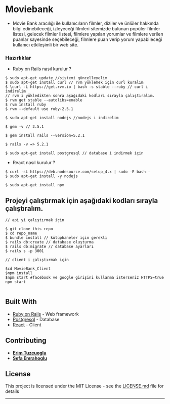 # Moviebank

- Movie Bank aracılığı ile kullanıcıların filmler, diziler ve ünlüler hakkında bilgi edinebileceği, izleyeceği filmleri sitemizde bulunan popüler filmler listesi, gelecek filmler listesi, filmlere yapılan yorumlar ve filmlere verilen puanlar sayesinde seçebileceği, filmlere puan verip yorum yapabileceği kullanıcı etkileşimli bir web site.


### Hazırlıklar

- Ruby on Rails nasıl kurulur ? 

```
$ sudo apt-get update //sistemi güncelleyelim 
$ sudo apt-get install curl // rvm yüklemek için curl kuralım
$ \curl -L https://get.rvm.io | bash -s stable --ruby // curl i indirelim
// rvm i yükledikten sonra aşağıdaki kodları sırayla çalıştıralım.
$ rvm get stable --autolibs=enable
$ rvm install ruby
$ rvm --default use ruby-2.5.1
 
$ sudo apt-get install nodejs //nodejs i indirelim

$ gem -v // 2.5.1

$ gem install rails --version=5.2.1

$ rails -v => 5.2.1

$ sudo apt-get install postgresql // database i indirmek için

```

- React nasıl kurulur ? 

```
$ curl -sL https://deb.nodesource.com/setup_4.x | sudo -E bash -
$ sudo apt-get install -y nodejs

$ sudo apt-get install npm

```


## Projeyi çalıştırmak için aşağıdaki kodları sırayla çalıştıralım.

```
// api yi çalıştırmak için 

$ git clone this repo
$ cd repo_name
$ bundle install // kütüphaneler için gerekli
$ rails db:create // database oluşturma
$ rails db:migrate // database ayarları
$ rails s -p 3001

// client i çalıştırmak için

$cd MovieBank_Client
$npm install
$npm start #facebook ve google girişini kullanma isterseniz HTTPS=true npm start


```


## Built With

* [Ruby on Rails](https://rubyonrails.org) - Web framework 
* [Postgresql](https://www.postgresql.org/) - Database
* [React](https://reactjs.org/) - Client



## Contributing

* **[Erim Tuzcuoglu](https://github.com/ErimTuzcuoglu)**  
* **[Sefa Emrahoglu](https://github.com/sefaemrahoglu)** 



## License

This project is licensed under the MIT License - see the [LICENSE.md](LICENSE.md) file for details


------------------------------------

